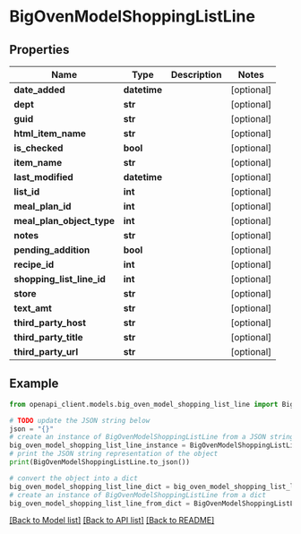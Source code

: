 # BigOvenModelShoppingListLine


## Properties

Name | Type | Description | Notes
------------ | ------------- | ------------- | -------------
**date_added** | **datetime** |  | [optional] 
**dept** | **str** |  | [optional] 
**guid** | **str** |  | [optional] 
**html_item_name** | **str** |  | [optional] 
**is_checked** | **bool** |  | [optional] 
**item_name** | **str** |  | [optional] 
**last_modified** | **datetime** |  | [optional] 
**list_id** | **int** |  | [optional] 
**meal_plan_id** | **int** |  | [optional] 
**meal_plan_object_type** | **int** |  | [optional] 
**notes** | **str** |  | [optional] 
**pending_addition** | **bool** |  | [optional] 
**recipe_id** | **int** |  | [optional] 
**shopping_list_line_id** | **int** |  | [optional] 
**store** | **str** |  | [optional] 
**text_amt** | **str** |  | [optional] 
**third_party_host** | **str** |  | [optional] 
**third_party_title** | **str** |  | [optional] 
**third_party_url** | **str** |  | [optional] 

## Example

```python
from openapi_client.models.big_oven_model_shopping_list_line import BigOvenModelShoppingListLine

# TODO update the JSON string below
json = "{}"
# create an instance of BigOvenModelShoppingListLine from a JSON string
big_oven_model_shopping_list_line_instance = BigOvenModelShoppingListLine.from_json(json)
# print the JSON string representation of the object
print(BigOvenModelShoppingListLine.to_json())

# convert the object into a dict
big_oven_model_shopping_list_line_dict = big_oven_model_shopping_list_line_instance.to_dict()
# create an instance of BigOvenModelShoppingListLine from a dict
big_oven_model_shopping_list_line_from_dict = BigOvenModelShoppingListLine.from_dict(big_oven_model_shopping_list_line_dict)
```
[[Back to Model list]](../README.md#documentation-for-models) [[Back to API list]](../README.md#documentation-for-api-endpoints) [[Back to README]](../README.md)


